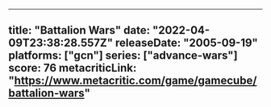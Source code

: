 
---
title: "Battalion Wars"
date: "2022-04-09T23:38:28.557Z"
releaseDate: "2005-09-19"
platforms: ["gcn"]
series: ["advance-wars"]
score: 76
metacriticLink: "https://www.metacritic.com/game/gamecube/battalion-wars"
---
